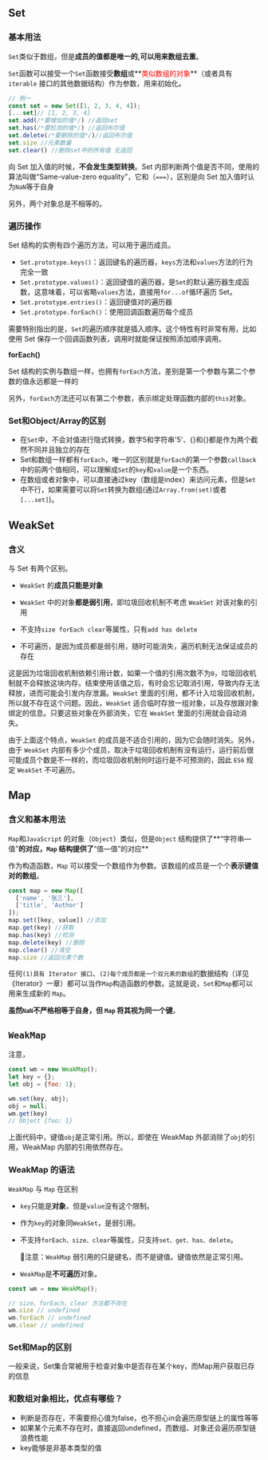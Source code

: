 ## Set

### 基本用法

 `Set`类似于数组，但是**成员的值都是唯一的,可以用来数组去重**。

`Set`函数可以接受一个`Set`函数接受**数组**或**<font color='red'>类似数组的对象</font>**（或者具有 `iterable` 接口的其他数据结构）作为参数，用来初始化。

```javascript
// 例一
const set = new Set([1, 2, 3, 4, 4]);
[...set]// [1, 2, 3, 4]
set.add(/*要增加的值*/) //返回set
set.has(/*要检测的值*/) //返回布尔值
set.delete(/*要删除的值*/)//返回布尔值
set.size //元素数量
set.clear() //删除set中的所有值 无返回
```

向 Set 加入值的时候，**不会发生类型转换**。Set 内部判断两个值是否不同，使用的算法叫做“Same-value-zero equality”，它和（`===`），区别是向 Set 加入值时认为`NaN`等于自身

另外，两个对象总是不相等的。

### 遍历操作

Set 结构的实例有四个遍历方法，可以用于遍历成员。

- `Set.prototype.keys()`：返回键名的遍历器，`keys`方法和`values`方法的行为完全一致
- `Set.prototype.values()`：返回键值的遍历器，是`Set`的默认遍历器生成函数，这意味着，可以省略`values`方法，直接用`for...of`循环遍历 Set。
- `Set.prototype.entries()`：返回键值对的遍历器
- `Set.prototype.forEach()`：使用回调函数遍历每个成员

需要特别指出的是，`Set`的遍历顺序就是插入顺序。这个特性有时非常有用，比如使用 Set 保存一个回调函数列表，调用时就能保证按照添加顺序调用。

**forEach()**

Set 结构的实例与数组一样，也拥有`forEach`方法，差别是第一个参数与第二个参数的值永远都是一样的

另外，`forEach`方法还可以有第二个参数，表示绑定处理函数内部的`this`对象。

### Set和Object/Array的区别

- 在`Set`中，不会对值进行隐式转换，数字5和字符串'5'、{}和{}都是作为两个截然不同并且独立的存在
- Set和数组一样都有`forEach`，唯一的区别就是`forEach`的第一个参数`callback`中的前两个值相同，可以理解成`Set`的`key`和`value`是一个东西。
- 在数组或者对象中，可以直接通过key（数组是index）来访问元素，但是`Set`中不行，如果需要可以将`Set`转换为数组(通过`Array.from(set)`或者`[...set]`)。

## WeakSet

### 含义

与 Set 有两个区别。

- `WeakSet` 的**成员只能是对象**

- `WeakSet` 中的对象**都是弱引用**，即垃圾回收机制不考虑 `WeakSet` 对该对象的引用 
- 不支持`size forEach clear`等属性，只有`add has delete`
- 不可遍历，是因为成员都是弱引用，随时可能消失，遍历机制无法保证成员的存在

这是因为垃圾回收机制依赖引用计数，如果一个值的引用次数不为`0`，垃圾回收机制就不会释放这块内存。结束使用该值之后，有时会忘记取消引用，导致内存无法释放，进而可能会引发内存泄漏。`WeakSet` 里面的引用，都不计入垃圾回收机制，所以就不存在这个问题。因此，`WeakSet` 适合临时存放一组对象，以及存放跟对象绑定的信息。只要这些对象在外部消失，它在 `WeakSet` 里面的引用就会自动消失。

由于上面这个特点，`WeakSet` 的成员是不适合引用的，因为它会随时消失。另外，由于 `WeakSet` 内部有多少个成员，取决于垃圾回收机制有没有运行，运行前后很可能成员个数是不一样的，而垃圾回收机制何时运行是不可预测的，因此 `ES6` 规定 `WeakSet` 不可遍历。

## Map

### 含义和基本用法

`Map`和`JavaScript` 的对象（`Object`）类似，但是`Object` 结构提供了**“字符串—值”**的对应，`Map` 结构提供了**“值—值”的对应**

作为构造函数，`Map` 可以接受一个数组作为参数。该数组的成员是一个个**表示键值对的数组**。

```javascript
const map = new Map([
  ['name', '张三'],
  ['title', 'Author']
]);
map.set([key, value]) //添加
map.get(key) //获取
map.has(key) //检测
map.delete(key) //删除
map.clear() //清空
map.size //返回元素个数
```

任何`(1)具有 Iterator 接口`、`(2)每个成员都是一个双元素的数组`的数据结构（详见《Iterator》一章）都可以当作`Map`构造函数的参数。这就是说，`Set`和`Map`都可以用来生成新的 `Map`。

**虽然`NaN`不严格相等于自身，但 `Map` 将其视为同一个键**。

## `WeakMap`

注意，

```javascript
const wm = new WeakMap();
let key = {};
let obj = {foo: 1};

wm.set(key, obj);
obj = null;
wm.get(key)
// Object {foo: 1}
```

上面代码中，键值`obj`是正常引用。所以，即使在 WeakMap 外部消除了`obj`的引用，WeakMap 内部的引用依然存在。

### WeakMap 的语法

`WeakMap` 与 `Map` 在区别

- `key`只能是**对象**，但是`value`没有这个限制。

- 作为`key`的对象同`WeakSet`，是弱引用。

- 不支持`forEach、size、clear`等属性，只支持`set、get、has、delete`。

  🌟注意：`WeakMap` 弱引用的只是键名，而不是键值。键值依然是正常引用。

- `WeakMap`是**不可遍历**对象。

```javascript
const wm = new WeakMap();

// size、forEach、clear 方法都不存在
wm.size // undefined
wm.forEach // undefined
wm.clear // undefined
```

### Set和Map的区别

一般来说，Set集合常被用于检查对象中是否存在某个key，而Map用户获取已存的信息

### 和数组对象相比，优点有哪些？

- 判断是否存在，不需要担心值为false，也不担心in会遍历原型链上的属性等等
- 如果某个元素不存在时，直接返回undefined，而数组、对象还会遍历原型链浪费性能
- key能够是非基本类型的值